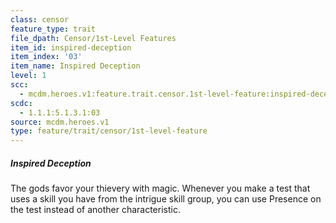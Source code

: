 ```yaml
---
class: censor
feature_type: trait
file_dpath: Censor/1st-Level Features
item_id: inspired-deception
item_index: '03'
item_name: Inspired Deception
level: 1
scc:
  - mcdm.heroes.v1:feature.trait.censor.1st-level-feature:inspired-deception
scdc:
  - 1.1.1:5.1.3.1:03
source: mcdm.heroes.v1
type: feature/trait/censor/1st-level-feature
---
```


##### Inspired Deception

The gods favor your thievery with magic. Whenever you make a test that uses a skill you have from the intrigue skill group, you can use Presence on the test instead of another characteristic.
